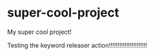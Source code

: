 # super-cool-project
My super cool project!

Testing the keyword releaser action!!!!!!!!!!!!!!!!!!!!!!


